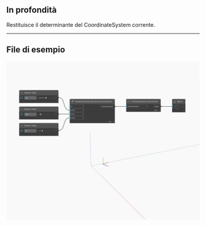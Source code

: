 ## In profondità
Restituisce il determinante del CoordinateSystem corrente.
___
## File di esempio

![Determinant](./Autodesk.DesignScript.Geometry.CoordinateSystem.Determinant_img.jpg)

